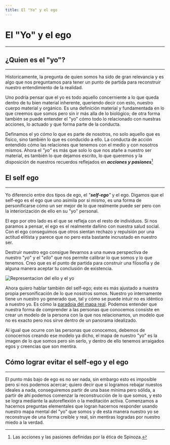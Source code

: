 ```yaml
---
title: El "Yo" y el ego
---
```


# El "Yo" y el ego
---

## ¿Quien es el "yo"?
---

Historicamente, la pregunta de quien somos ha sido de gran relevancia y es algo que nos preguntamos para tener un punto de 
partida para reconstruir nuestro entendimiento de la realidad.

Uno podría pensar que el yo es todo aquello concerniente a lo que queda dentro de tu bien material inherente, queriendo decir
con esto, nuestro cuerpo material y orgánico. Es una definición material y fundamentada en lo que creemos que somos pero sin ir
más alla de lo biológico; de otra forma también se puede entender el "yo" cómo todo lo relacionado con nuestras acciones, lo 
actuado y que forma parte de la conducta.

Definamos el yo cómo lo que es parte de nosotros, no solo aquello que es fisico, sino también lo que es conducido a ello. La
conducta de acción entendido cómo las relaciones que tenemos con el medio y con nosotros mismos. Ahora el *"yo"* es más que 
solo lo que nos atañe a nuestro ser material, es también lo que dejamos escrito, lo que queremos y la disposición de nuestros
recuerdos reflejados en ***acciones y pasiones***[^1]

[^1]: Las acciones y las pasiones definidas por la ética de Spinoza.

## El self ego
---
Yo diferencio entre dos tipos de ego, el *"****self-ego****"* y el ego. Digamos que el self-ego es el ego que uno asimila
por si mismo, es una forma de personificarse cómo un ser mejor de lo que realmente puede ser pero con la interiorización de
ello en su "yo" personal.

El ego por otro lado es el que se refleja con el resto de individuos. Si nos paramos a pensar, el ego es el realmente dañino
con nuestra salud social. Con el ego conseguimos que otros sientan rechazo y repulsión por una actitud elitísta y parece que no
pero esta bastante incrustado en nuestro ser.

Destruir nuestro ego consigue llevarnos a una nueva perspectiva de nuestro "*yo*" y el "*ello*" que nos permite calibrar lo que 
somos y lo que tenemos. Creo que es el punto de partida para construir una filosofía y de alguna manera aceptar tu conclusión
de existencia.

![Representacion del ello y el yo](ego.jpg)

Ahora quiero hablar también del self-ego; este es más ajustado a nuestra propia personificación de lo que nosotros somos. 
Nuestro yo internamente tiene un nuestro yo generado que, tal y cómo se puede intuir no es idéntico a nuestro yo. Es cómo la 
[paradoja del mapa real](https://es.wikipedia.org/wiki/Paradoja_de_Bonini). Podemos entender que nuestra forma de comprender
a las personas que conocemos consiste en crear un modelo de la persona con la que nos relacionamos, un modelo que no es
exacto pero nos sirve dentro de un panorama idealizado.

Al igual que ocurre con las personas que conocemos, debemos de conocernos creando ese modelo ya dicho, el mapa de nuestro 
"yo" es la imagen de lo que somos pero sin serlo, y dentro de ello tenemos arraigados egos y creencias que son mentira.

## Cómo lograr evitar el self-ego y el ego
---
El punto más bajo de ego es no ser nada, sin embargo esto es imposible pero si nos podemos acercar; quiero decir que si 
logramos rebajar nuestos ideales a nada, conseguiremos partir de una base mínima pero sólida, a partir de ahí podemos comenzar
la reconstrucción de lo que somos, y esto se logra mediante la autoreflexión o la meditación activa. Comenzamos a hacernos 
preguntas elementales que logran hacernos responder usando nuestro mapa mental del "yo" que somos y de esta manera nuestro yo 
se reconstruye de una forma creible y real, sin mentiras logradas por nuestro miedo a la verdad.
